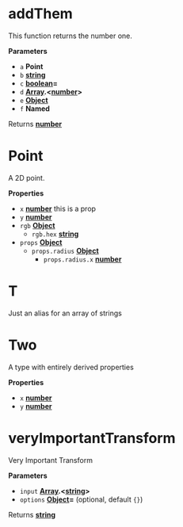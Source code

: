 # addThem

This function returns the number one.

**Parameters**

-   `a` **Point** 
-   `b` **[string](https://developer.mozilla.org/en-US/docs/Web/JavaScript/Reference/Global_Objects/String)** 
-   `c` **[boolean](https://developer.mozilla.org/en-US/docs/Web/JavaScript/Reference/Global_Objects/Boolean)=** 
-   `d` **[Array](https://developer.mozilla.org/en-US/docs/Web/JavaScript/Reference/Global_Objects/Array).&lt;[number](https://developer.mozilla.org/en-US/docs/Web/JavaScript/Reference/Global_Objects/Number)&gt;** 
-   `e` **[Object](https://developer.mozilla.org/en-US/docs/Web/JavaScript/Reference/Global_Objects/Object)** 
-   `f` **Named** 

Returns **[number](https://developer.mozilla.org/en-US/docs/Web/JavaScript/Reference/Global_Objects/Number)** 

# Point

A 2D point.

**Properties**

-   `x` **[number](https://developer.mozilla.org/en-US/docs/Web/JavaScript/Reference/Global_Objects/Number)** this is a prop
-   `y` **[number](https://developer.mozilla.org/en-US/docs/Web/JavaScript/Reference/Global_Objects/Number)** 
-   `rgb` **[Object](https://developer.mozilla.org/en-US/docs/Web/JavaScript/Reference/Global_Objects/Object)** 
    -   `rgb.hex` **[string](https://developer.mozilla.org/en-US/docs/Web/JavaScript/Reference/Global_Objects/String)** 
-   `props` **[Object](https://developer.mozilla.org/en-US/docs/Web/JavaScript/Reference/Global_Objects/Object)** 
    -   `props.radius` **[Object](https://developer.mozilla.org/en-US/docs/Web/JavaScript/Reference/Global_Objects/Object)** 
        -   `props.radius.x` **[number](https://developer.mozilla.org/en-US/docs/Web/JavaScript/Reference/Global_Objects/Number)** 

# T

Just an alias for an array of strings

# Two

A type with entirely derived properties

**Properties**

-   `x` **[number](https://developer.mozilla.org/en-US/docs/Web/JavaScript/Reference/Global_Objects/Number)** 
-   `y` **[number](https://developer.mozilla.org/en-US/docs/Web/JavaScript/Reference/Global_Objects/Number)** 

# veryImportantTransform

Very Important Transform

**Parameters**

-   `input` **[Array](https://developer.mozilla.org/en-US/docs/Web/JavaScript/Reference/Global_Objects/Array).&lt;[string](https://developer.mozilla.org/en-US/docs/Web/JavaScript/Reference/Global_Objects/String)&gt;** 
-   `options` **[Object](https://developer.mozilla.org/en-US/docs/Web/JavaScript/Reference/Global_Objects/Object)=**  (optional, default `{}`)

Returns **[string](https://developer.mozilla.org/en-US/docs/Web/JavaScript/Reference/Global_Objects/String)** 
